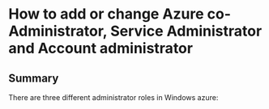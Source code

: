 # How to add or change Azure co-Administrator, Service Administrator and Account administrator
## Summary
There are three different administrator roles in Windows azure:
